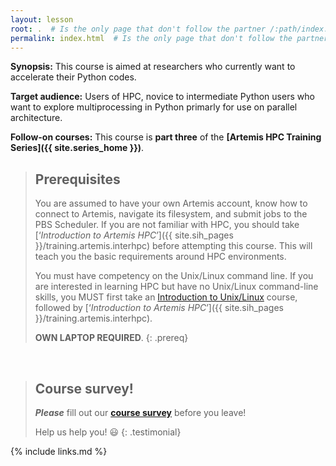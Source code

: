 ```yaml
---
layout: lesson
root: .  # Is the only page that don't follow the partner /:path/index.html
permalink: index.html  # Is the only page that don't follow the partner /:path/index.html
---
```


**Synopsis:** This course is aimed at researchers who currently want to accelerate their Python codes.

**Target audience:** Users of HPC, novice to intermediate Python users who want to explore multiprocessing in Python primarly for use on parallel architecture.

**Follow-on courses:** This course is **part three** of the **[Artemis HPC Training Series]({{ site.series_home }})**.

> ## Prerequisites
> You are assumed to have your own Artemis account, know how to connect to Artemis, navigate its filesystem, and submit jobs to the PBS Scheduler. If you are not familiar with HPC, you should take [‘_Introduction to Artemis HPC_’]({{ site.sih_pages }}/training.artemis.interhpc) before attempting this course. This will teach you the basic requirements around HPC environments. 
>
> You must have competency on the Unix/Linux command line. If you are interested in learning HPC but have no Unix/Linux command-line skills, you MUST first take an [Introduction to Unix/Linux](https://intersect.org.au/training/course/unix) course, followed by [‘_Introduction to Artemis HPC_’]({{ site.sih_pages }}/training.artemis.interhpc).
>
> **OWN LAPTOP REQUIRED**.
{: .prereq}

<br>

> ## Course survey!
>
> **_Please_** fill out our **[course survey](https://redcap.sydney.edu.au/surveys/?s=FJ33MYNCRR)** before you leave!
>
> Help us help you! :smiley:
{: .testimonial}


{% include links.md %}

